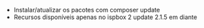 * Instalar/atualizar os pacotes com composer update
* Recursos disponíveis apenas no ispbox 2 update 2.1.5 em diante